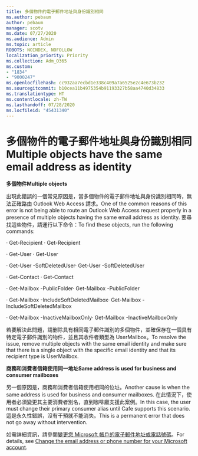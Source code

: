 ```yaml
---
title: 多個物件的電子郵件地址與身份識別相同
ms.author: pebaum
author: pebaum
manager: scotv
ms.date: 07/27/2020
ms.audience: Admin
ms.topic: article
ROBOTS: NOINDEX, NOFOLLOW
localization_priority: Priority
ms.collection: Adm_O365
ms.custom:
- "1834"
- "9000247"
ms.openlocfilehash: cc932aa7ecbd1e338c409a7a6525e2c4e673b232
ms.sourcegitcommit: b10cea11b4975354b91193327b58aa4740d34833
ms.translationtype: HT
ms.contentlocale: zh-TW
ms.lasthandoff: 07/28/2020
ms.locfileid: "45431340"
---
```

# <a name="multiple-objects-have-the-same-email-address-as-identity"></a><span data-ttu-id="01489-102">多個物件的電子郵件地址與身份識別相同</span><span class="sxs-lookup"><span data-stu-id="01489-102">Multiple objects have the same email address as identity</span></span>

<span data-ttu-id="01489-103">**多個物件**</span><span class="sxs-lookup"><span data-stu-id="01489-103">**Multiple objects**</span></span>

<span data-ttu-id="01489-104">出現此錯誤的一個常見原因是，當多個物件的電子郵件地址與身份識別相同時，無法正確路由 Outlook Web Access 請求。</span><span class="sxs-lookup"><span data-stu-id="01489-104">One of the common reasons of this error is not being able to route an Outlook Web Access request properly in a presence of multiple objects having the same email address as identity.</span></span> <span data-ttu-id="01489-105">要尋找這些物件，請運行以下命令：</span><span class="sxs-lookup"><span data-stu-id="01489-105">To find these objects, run the following commands:</span></span>

<span data-ttu-id="01489-106">· Get-Recipient <email address></span><span class="sxs-lookup"><span data-stu-id="01489-106">· Get-Recipient <email address></span></span>

<span data-ttu-id="01489-107">· Get-User <email address></span><span class="sxs-lookup"><span data-stu-id="01489-107">· Get-User <email address></span></span>

<span data-ttu-id="01489-108">· Get-User <email address> -SoftDeletedUser</span><span class="sxs-lookup"><span data-stu-id="01489-108">· Get-User <email address> -SoftDeletedUser</span></span>

<span data-ttu-id="01489-109">· Get-Contact <email address></span><span class="sxs-lookup"><span data-stu-id="01489-109">· Get-Contact <email address></span></span>

<span data-ttu-id="01489-110">· Get-Mailbox <email address> -PublicFolder</span><span class="sxs-lookup"><span data-stu-id="01489-110">· Get-Mailbox <email address> -PublicFolder</span></span>

<span data-ttu-id="01489-111">· Get-Mailbox <email address> -IncludeSoftDeletedMailbox</span><span class="sxs-lookup"><span data-stu-id="01489-111">· Get-Mailbox <email address> -IncludeSoftDeletedMailbox</span></span>

<span data-ttu-id="01489-112">· Get-Mailbox <email address> -InactiveMailboxOnly</span><span class="sxs-lookup"><span data-stu-id="01489-112">· Get-Mailbox <email address> -InactiveMailboxOnly</span></span>

<span data-ttu-id="01489-113">若要解決此問題，請删除具有相同電子郵件識別的多個物件，並確保存在一個具有特定電子郵件識別的物件，並且其收件者類型為 UserMailbox。</span><span class="sxs-lookup"><span data-stu-id="01489-113">To resolve the issue, remove multiple objects with the same email identity and make sure that there is a single object with the specific email identity and that its recipient type is UserMailbox.</span></span>

<span data-ttu-id="01489-114">**商務和消費者信箱使用同一地址**</span><span class="sxs-lookup"><span data-stu-id="01489-114">**Same address is used for business and consumer mailboxes**</span></span>

<span data-ttu-id="01489-115">另一個原因是，商務和消費者信箱使用相同的位址。</span><span class="sxs-lookup"><span data-stu-id="01489-115">Another cause is when the same address is used for business and consumer mailboxes.</span></span> <span data-ttu-id="01489-116">在此情況下，使用者必須變更其主要消費者別名，直到咖啡廳支援此案例。</span><span class="sxs-lookup"><span data-stu-id="01489-116">In this case, the user must change their primary consumer alias until Cafe supports this scenario.</span></span> <span data-ttu-id="01489-117">這是永久性錯誤，沒有干預就不能消失。</span><span class="sxs-lookup"><span data-stu-id="01489-117">This is a permanent error that does not go away without intervention.</span></span>

<span data-ttu-id="01489-118">如需詳細資訊，請參閱[變更您 Microsoft 帳戶的電子郵件地址或電話號碼](https://support.microsoft.com/help/11545/microsoft-account-rename-your-personal-account)。</span><span class="sxs-lookup"><span data-stu-id="01489-118">For details, see [Change the email address or phone number for your Microsoft account](https://support.microsoft.com/help/11545/microsoft-account-rename-your-personal-account).</span></span>
